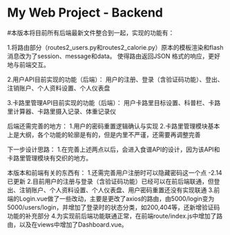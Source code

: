 # My Web Project - Backend

#本版本将目前所有后端最新文件整合到一起，实现的功能有：

1.将路由部分（routes2_users.py和routes2_calorie.py）原本的模板渲染和flash消息改为了session、message和data。
使得路由返回JSON 格式的响应，更好地与前端交互。

2.用户API目前实现的功能（后端）：
    用户的注册、登录（含验证码功能）、登出、注销账户、个人资料设置、个人仪表盘

3.卡路里管理API目前实现的功能（后端）：
    用户卡路里目标设置、科普栏、卡路里计算器、卡路里摄入记录、体重记录仪

后端还需完善的地方：
1.用户的密码重置逻辑确认与实现
2.卡路里管理模块基本上是大纲，各个功能的轮廓是有的，但是内里不严谨，还需要再调整完善

下一步设计思路：
1.在完善上述两点以后，会进入食谱API的设计，因为该API和卡路里管理模块有交织的地方。


本版本和前端有关的东西有：
1.还需完善用户注册时可以隐藏密码这一个点
-2.14 已更新
2.目前用户的注册与登录（含验证码功能）已经可以在前后端联通，但登出、注销账户、个人资料设置、个人仪表盘、用户密码重置还没有实现联通
3.前端的Login.vue做了一些改动，主要是更改了axios的路由，由5000/login变为5000/users/login，并增加了登录时的状态分类，如200,404等，还新增验证码功能的补充部分
4.为实现前后端功能联通正常，在前端route/index.js中增加了路由，以及在views中增加了Dashboard.vue。